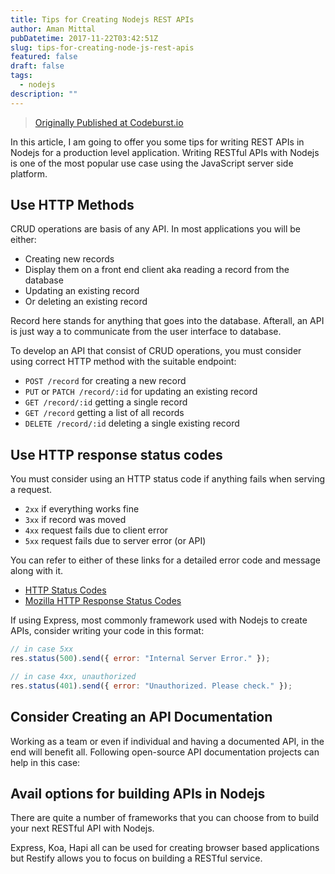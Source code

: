 ```yaml
---
title: Tips for Creating Nodejs REST APIs
author: Aman Mittal
pubDatetime: 2017-11-22T03:42:51Z
slug: tips-for-creating-node-js-rest-apis
featured: false
draft: false
tags:
  - nodejs
description: ""
---
```


> [Originally Published at Codeburst.io](https://codeburst.io/tips-for-creating-node-js-rest-apis-dfa0b2adb39c)

In this article, I am going to offer you some tips for writing REST APIs in Nodejs for a production level application. Writing RESTful APIs with Nodejs is one of the most popular use case using the JavaScript server side platform.

## Use HTTP Methods

CRUD operations are basis of any API. In most applications you will be either:

- Creating new records
- Display them on a front end client aka reading a record from the database
- Updating an existing record
- Or deleting an existing record

Record here stands for anything that goes into the database. Afterall, an API is just way a to communicate from the user interface to database.

To develop an API that consist of CRUD operations, you must consider using correct HTTP method with the suitable endpoint:

- `POST /record` for creating a new record
- `PUT` or `PATCH /record/:id` for updating an existing record
- `GET /record/:id` getting a single record
- `GET /record` getting a list of all records
- `DELETE /record/:id` deleting a single existing record

## Use HTTP response status codes

You must consider using an HTTP status code if anything fails when serving a request.

- `2xx` if everything works fine
- `3xx` if record was moved
- `4xx` request fails due to client error
- `5xx` request fails due to server error (or API)

You can refer to either of these links for a detailed error code and message along with it.

- [HTTP Status Codes](http://www.restapitutorial.com/httpstatuscodes.html)
- [Mozilla HTTP Response Status Codes](https://developer.mozilla.org/en-US/docs/Web/HTTP/Status)

If using Express, most commonly framework used with Nodejs to create APIs, consider writing your code in this format:

```js
// in case 5xx
res.status(500).send({ error: "Internal Server Error." });

// in case 4xx, unauthorized
res.status(401).send({ error: "Unauthorized. Please check." });
```

## Consider Creating an API Documentation

Working as a team or even if individual and having a documented API, in the end will benefit all. Following open-source API documentation projects can help in this case:

## Avail options for building APIs in Nodejs

There are quite a number of frameworks that you can choose from to build your next RESTful API with Nodejs.

Express, Koa, Hapi all can be used for creating browser based applications but Restify allows you to focus on building a RESTful service.
